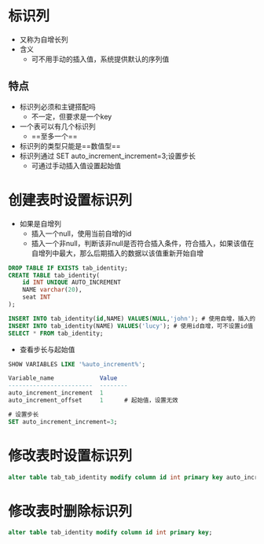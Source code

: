 # 标识列

- 又称为自增长列
- 含义
  - 可不用手动的插入值，系统提供默认的序列值



## 特点

- 标识列必须和主键搭配吗
  - 不一定，但要求是一个key
- 一个表可以有几个标识列
  - ==至多一个==
- 标识列的类型只能是==数值型==
- 标识列通过 SET auto_increment_increment=3;设置步长
  - 可通过手动插入值设置起始值




# 创建表时设置标识列

- 如果是自增列
  - 插入一个null，使用当前自增的id
  - 插入一个非null，判断该非null是否符合插入条件，符合插入，如果该值在自增列中最大，那么后期插入的数据以该值重新开始自增

```sql
DROP TABLE IF EXISTS tab_identity;
CREATE TABLE tab_identity(
	id INT UNIQUE AUTO_INCREMENT
	NAME varchar(20),
	seat INT 
);

INSERT INTO tab_identity(id,NAME) VALUES(NULL,'john'); # 使用自增，插入的id为null即可
INSERT INTO tab_identity(NAME) VALUES('lucy'); # 使用id自增，可不设置id值
SELECT * FROM tab_identity;
```

- 查看步长与起始值

```sql
SHOW VARIABLES LIKE '%auto_increment%';

Variable_name             Value   
------------------------  --------
auto_increment_increment  1       
auto_increment_offset     1      # 起始值，设置无效

# 设置步长
SET auto_increment_increment=3;
```



# 修改表时设置标识列

```sql
alter table tab_tab_identity modify column id int primary key auto_increment; 
```



# 修改表时删除标识列

```sql
alter table tab_identity modify column id int primary key;
```

